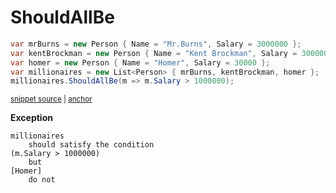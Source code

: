 # ShouldAllBe

<!-- snippet: EnumerableShouldAllBeExamples.ShouldAllBe.codeSample.approved.cs -->
<a id='snippet-EnumerableShouldAllBeExamples.ShouldAllBe.codeSample.approved.cs'></a>
```cs
var mrBurns = new Person { Name = "Mr.Burns", Salary = 3000000 };
var kentBrockman = new Person { Name = "Kent Brockman", Salary = 3000000 };
var homer = new Person { Name = "Homer", Salary = 30000 };
var millionaires = new List<Person> { mrBurns, kentBrockman, homer };
millionaires.ShouldAllBe(m => m.Salary > 1000000);
```
<sup><a href='/src/DocumentationExamples/CodeExamples/EnumerableShouldAllBeExamples.ShouldAllBe.codeSample.approved.cs#L1-L5' title='Snippet source file'>snippet source</a> | <a href='#snippet-EnumerableShouldAllBeExamples.ShouldAllBe.codeSample.approved.cs' title='Start of snippet'>anchor</a></sup>
<!-- endSnippet -->

**Exception**

<!-- include: EnumerableShouldAllBeExamples.ShouldAllBe.exceptionText.approved.txt -->
```
millionaires
    should satisfy the condition
(m.Salary > 1000000)
    but
[Homer]
    do not
```
<!-- endInclude -->

